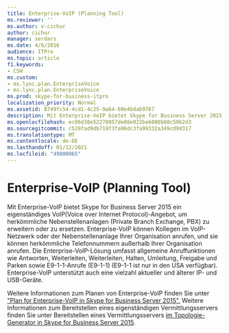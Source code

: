```yaml
---
title: Enterprise-VoIP (Planning Tool)
ms.reviewer: ''
ms.author: v-cichur
author: cichur
manager: serdars
ms.date: 4/6/2016
audience: ITPro
ms.topic: article
f1.keywords:
- CSH
ms.custom:
- ms.lync.plan.EnterpriseVoice
- ms.lync.plan.EnterpriseVoice
ms.prod: skype-for-business-itpro
localization_priority: Normal
ms.assetid: 8749fc54-4cd1-4c25-9a64-60e4bdab9767
description: Mit Enterprise-VoIP bietet Skype for Business Server 2015 ein eigenständiges VoIP(Voice over Internet Protocol)-Angebot, um herkömmliche Nebenstellenanlagen (Private Branch Exchange, PBX) zu erweitern oder zu ersetzen. Enterprise-VoIP können Kollegen im VoIP-Netzwerk oder der Nebenstellenanlage Ihrer Organisation anrufen, und sie können herkömmliche Telefonnummern außerhalb Ihrer Organisation anrufen. Die Enterprise-VoIP-Lösung umfasst allgemeine Anruffunktionen wie Antworten, Weiterleiten, Weiterleiten, Halten, Umleitung, Freigabe und Parken sowie E9-1-1-Anrufe (E9-1-1) (E9-1-1 ist nur in den USA verfügbar). Enterprise-VoIP unterstützt auch eine vielzahl aktueller und älterer IP- und USB-Geräte.
ms.openlocfilehash: ec06d38e52278057de08e022be6008b88c59b2d3
ms.sourcegitcommit: c528fad9db719f3fa96dc3fa99332a349cd9d317
ms.translationtype: MT
ms.contentlocale: de-DE
ms.lasthandoff: 01/12/2021
ms.locfileid: "49800065"
---
```

# <a name="enterprise-voice-planning-tool"></a>Enterprise-VoIP (Planning Tool)
 
Mit Enterprise-VoIP bietet Skype for Business Server 2015 ein eigenständiges VoIP(Voice over Internet Protocol)-Angebot, um herkömmliche Nebenstellenanlagen (Private Branch Exchange, PBX) zu erweitern oder zu ersetzen. Enterprise-VoIP können Kollegen im VoIP-Netzwerk oder der Nebenstellenanlage Ihrer Organisation anrufen, und sie können herkömmliche Telefonnummern außerhalb Ihrer Organisation anrufen. Die Enterprise-VoIP-Lösung umfasst allgemeine Anruffunktionen wie Antworten, Weiterleiten, Weiterleiten, Halten, Umleitung, Freigabe und Parken sowie E9-1-1-Anrufe (E9-1-1) (E9-1-1 ist nur in den USA verfügbar). Enterprise-VoIP unterstützt auch eine vielzahl aktueller und älterer IP- und USB-Geräte.
  
Weitere Informationen zum Planen von Enterprise-VoIP finden Sie unter ["Plan for Enterprise-VoIP in Skype for Business Server 2015".](../../plan-your-deployment/enterprise-voice-solution/enterprise-voice.md) Weitere Informationen zum Bereitstellen eines eigenständigen Vermittlungsservers finden Sie unter Bereitstellen eines Vermittlungsservers [im Topologie-Generator in Skype for Business Server 2015](../../deploy/deploy-enterprise-voice/deploy-a-mediation-server.md).
  

